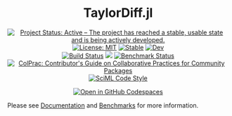 <h1 align=center>TaylorDiff.jl</h1>

<p align=center>
  <a href="https://www.repostatus.org/#active"><img src="https://www.repostatus.org/badges/latest/active.svg" alt="Project Status: Active – The project has reached a stable, usable state and is being actively developed." /></a>
  <a href="https://opensource.org/licenses/MIT"><img src="https://img.shields.io/badge/license-MIT-blue.svg" alt="License: MIT" /></a>
  <a href="https://juliadiff.org/TaylorDiff.jl/stable/"><img src="https://img.shields.io/badge/docs-stable-blue.svg" alt="Stable" /></a>
  <a href="https://juliadiff.org/TaylorDiff.jl/dev/"><img src="https://img.shields.io/badge/docs-dev-blue.svg" alt="Dev" /></a>
  <br />
  <a href="https://github.com/JuliaDiff/TaylorDiff.jl/actions/workflows/Test.yml?query=branch%3Amain"><img src="https://github.com/JuliaDiff/TaylorDiff.jl/actions/workflows/Test.yml/badge.svg?branch=main" alt="Build Status" /></a>
  <a href="https://codecov.io/gh/JuliaDiff/TaylorDiff.jl"><img src="https://codecov.io/gh/JuliaDiff/TaylorDiff.jl/branch/main/graph/badge.svg?token=5KYP7K71VQ"/></a>
  <a href="https://benchmark.tansongchen.com/TaylorDiff.jl"><img src="https://github.com/JuliaDiff/TaylorDiff.jl/actions/workflows/Benchmark.yml/badge.svg?branch=main" alt="Benchmark Status" /></a>
  <br />
  <a href="https://github.com/SciML/ColPrac"><img src="https://img.shields.io/badge/contributor's%20guide-ColPrac-blueviolet" alt="ColPrac: Contributor's Guide on Collaborative Practices for Community Packages" /></a>
  <a href="https://github.com/SciML/SciMLStyle"><img src="https://img.shields.io/badge/code%20style-SciML-blueviolet" alt="SciML Code Style" /></a>
</p>

<p align=center>
  <a href="https://github.com/codespaces/new?hide_repo_select=true&ref=main&repo=563952901&machine=standardLinux32gb&devcontainer_path=.devcontainer%2Fdevcontainer.json&location=EastUshttps://github.com/codespaces/new?hide_repo_select=true&ref=main&repo=563952901&machine=standardLinux32gb&devcontainer_path=.devcontainer%2Fdevcontainer.json&location=EastUs"><img src="https://github.com/codespaces/badge.svg" alt="Open in GitHub Codespaces" /></a>
</p>

Please see [Documentation](https://juliadiff.org/TaylorDiff.jl) and [Benchmarks](https://benchmark.tansongchen.com/TaylorDiff.jl) for more information.
